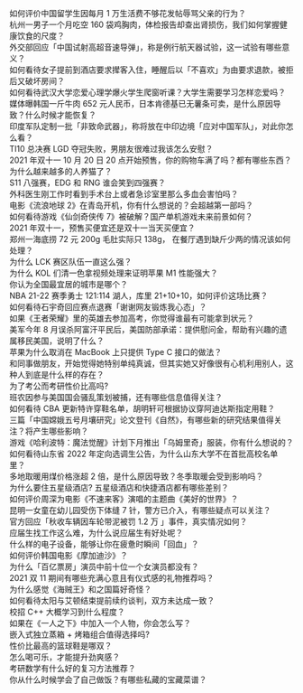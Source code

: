 如何评价中国留学生因每月 1 万生活费不够花发帖辱骂父亲的行为？  
杭州一男子一个月吃空 160 袋鸡胸肉，体检报告却查出肾损伤，我们如何掌握健康饮食的尺度？  
外交部回应「中国试射高超音速导弹」，称是例行航天器试验，这一试验有哪些意义？  
如何看待女子提前到酒店要求撵客入住，睡醒后以「不喜欢」为由要求退款，被拒后又破坏房间？  
如何看待武汉大学恋爱心理学爆火学生爬窗听课？大学生需要学习怎样恋爱吗？  
媒体曝韩国一斤牛肉 652 元人民币，日本肯德基已无薯条可卖，是什么原因导致？什么时候才能恢复？  
印度军队定制一批「非致命武器」，称将放在中印边境「应对中国军队」，对此你怎么看？  
TI10 总决赛 LGD 夺冠失败，男朋友很难过我该怎么安慰？  
2021 年双十一 10 月 20 日 20 点开始预售，你的购物车满了吗？都有哪些东西？  
为什么越来越多的人养猫了？  
S11 八强赛，EDG 和 RNG 谁会笑到四强赛？  
外科医生刚工作时看到手术台上或者急诊室里那么多血会害怕吗？  
电影《流浪地球 2》在青岛开机，你有什么想说的？会超越第一部吗？  
如何看待游戏《仙剑奇侠传 7》被破解？国产单机游戏未来前景如何？  
2021 年双十一，预售买便宜还是双十一当天买便宜？  
郑州一海底捞 72 元 200g 毛肚实际只 138g， 在餐厅遇到缺斤少两的情况该如何处理？  
为什么 LCK 赛区队伍一直这么强？  
为什么 KOL 们清一色拿视频处理来证明苹果 M1 性能强大？  
你认为全国最宜居的城市是哪个？  
NBA 21-22 赛季勇士 121:114 湖人，库里 21+10+10，如何评价这场比赛？  
如何看待石宇奇回应赛点退赛「谢谢网友锻炼我心态」？  
如果《王者荣耀》里的英雄去参加高考，你觉得谁最有可能拿到状元？  
美军今年 8 月误杀阿富汗平民后，美国防部承诺：提供慰问金，帮助有兴趣的遗属移民美国，说明了什么？  
苹果为什么取消在 MacBook 上只提供 Type C 接口的做法？  
和同事做朋友，开始觉得她特别单纯真诚，但其实她又好像很有心机利用别人，这种人到底是什么样的存在？  
为了考公而考研性价比高吗?  
班农因参与美国国会骚乱策划被捕，还有哪些信息值得关注？  
如何看待 CBA 更新特许穿鞋名单，胡明轩可根据协议穿阿迪达斯指定用鞋？  
三篇「中国嫦娥五号月壤研究」论文登刊《自然》，有哪些新的研究结果值得关注？将产生哪些影响？  
游戏《哈利波特：魔法觉醒》计划下月推出「乌姆里奇」服装，你有什么想说的？  
如何看待山东省 2022 年定向选调生公告，为什么山东大学不在首批高校名单里？  
多地取暖用煤价格涨超 2 倍，是什么原因导致？冬季取暖会受到影响吗？  
为什么要住五星级酒店? 五星级酒店和快捷酒店都有哪些差别？  
如何评价周深为电影《不速来客》演唱的主题曲《美好的世界》？  
昆明一女童在幼儿园受伤下体缝 7 针，警方已介入，有哪些疑点可以关注？  
官方回应「秋收车辆因车轮带泥被罚 1.2 万 」事件，真实情况如何？  
应届生找工作这么难，为什么说应届生有好处呢？  
什么样的电子设备，能够让你在疲惫时瞬间「回血」？  
如何评价韩国电影《摩加迪沙》？  
为什么「百亿票房」演员中前十位一个女演员都没有？  
2021 双 11 期间有哪些充满心意且有仪式感的礼物推荐吗？  
为什么感觉《海贼王》和之国篇好奇怪？  
如何看待太阳与艾顿结束提前续约谈判，双方未达成一致？  
校招 C++ 大概学习到什么程度？  
如果在《一人之下》中加入一个人物，你会怎么写？  
嵌入式独立蒸箱 + 烤箱组合值得选择吗?  
性价比最高的篮球鞋是哪双？  
怎么喝可乐，才能提升劲爽感？  
考研数学有什么好的复习方法推荐？  
你从什么时候学会了自己做饭？有哪些私藏的宝藏菜谱？  
